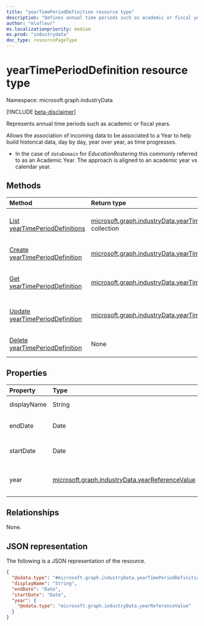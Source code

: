 ```yaml
---
title: "yearTimePeriodDefinition resource type"
description: "Defines annual time periods such as academic or fiscal years."
author: "mlafleur"
ms.localizationpriority: medium
ms.prod: "industrydata"
doc_type: resourcePageType
---
```


# yearTimePeriodDefinition resource type

Namespace: microsoft.graph.industryData

[!INCLUDE [beta-disclaimer](../../includes/beta-disclaimer.md)]

Represents annual time periods such as academic or fiscal years.

Allows the association of incoming data to be associated to a Year to help build historical data, day by day, year over year, as time progresses.

- In the case of `dataDomain` for _EducationRostering_ this commonly referred to as an Academic Year. The approach is aligned to an academic year vs calendar year.

## Methods

| Method                                                                                    | Return type                                                                                                               | Description                                                                                                                          |
| :---------------------------------------------------------------------------------------- | :------------------------------------------------------------------------------------------------------------------------ | :----------------------------------------------------------------------------------------------------------------------------------- |
| [List yearTimePeriodDefinitions](../api/industrydata-inboundfileflow-list-year.md)        | [microsoft.graph.industryData.yearTimePeriodDefinition](../resources/industrydata-yeartimeperioddefinition.md) collection | Get a list of the [yearTimePeriodDefinition](../resources/industrydata-yeartimeperioddefinition.md) objects and their properties.    |
| [Create yearTimePeriodDefinition](../api/industrydata-inboundfileflow-post-year.md)       | [microsoft.graph.industryData.yearTimePeriodDefinition](../resources/industrydata-yeartimeperioddefinition.md)            | Create a new [yearTimePeriodDefinition](../resources/industrydata-yeartimeperioddefinition.md) object.                               |
| [Get yearTimePeriodDefinition](../api/industrydata-yeartimeperioddefinition-get.md)       | [microsoft.graph.industryData.yearTimePeriodDefinition](../resources/industrydata-yeartimeperioddefinition.md)            | Read the properties and relationships of a [yearTimePeriodDefinition](../resources/industrydata-yeartimeperioddefinition.md) object. |
| [Update yearTimePeriodDefinition](../api/industrydata-yeartimeperioddefinition-update.md) | [microsoft.graph.industryData.yearTimePeriodDefinition](../resources/industrydata-yeartimeperioddefinition.md)            | Update the properties of a [yearTimePeriodDefinition](../resources/industrydata-yeartimeperioddefinition.md) object.                 |
| [Delete yearTimePeriodDefinition](../api/industrydata-inboundfileflow-delete-year.md)     | None                                                                                                                      | Deletes a [yearTimePeriodDefinition](../resources/industrydata-yeartimeperioddefinition.md) object.                                  |

## Properties

| Property    | Type                                                                                               | Description                                                    |
| :---------- | :------------------------------------------------------------------------------------------------- | :------------------------------------------------------------- |
| displayName | String                                                                                             | The name of the year.                                          |
| endDate     | Date                                                                                               | The last day of the year. ISO 8601 date.                       |
| startDate   | Date                                                                                               | The first day of the year. ISO 8601 date.                      |
| year        | [microsoft.graph.industryData.yearReferenceValue](../resources/industrydata-yearreferencevalue.md) | Pointer to a year entry in the referenceDefinition collection. |

## Relationships

None.

## JSON representation

The following is a JSON representation of the resource.

<!-- {
  "blockType": "resource",
  "keyProperty": "id",
  "@odata.type": "microsoft.graph.industryData.yearTimePeriodDefinition",
  "openType": false
}
-->

```json
{
  "@odata.type": "#microsoft.graph.industryData.yearTimePeriodDefinition",
  "displayName": "String",
  "endDate": "Date",
  "startDate": "Date",
  "year": {
    "@odata.type": "microsoft.graph.industryData.yearReferenceValue"
  }
}
```
